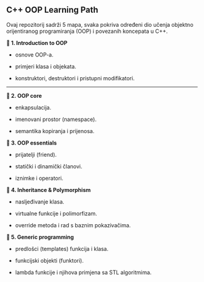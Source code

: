**C++ OOP Learning Path**
---
Ovaj repozitorij sadrži 5 mapa, svaka pokriva određeni dio učenja objektno orijentiranog programiranja (OOP) i povezanih koncepata u C++.

**📂 1. Introduction to OOP**

- osnove OOP-a.

- primjeri klasa i objekata.

- konstruktori, destruktori i pristupni modifikatori.

---

**📂 2. OOP core**

- enkapsulacija.

- imenovani prostor (namespace).

- semantika kopiranja i prijenosa.



**📂 3. OOP essentials**

- prijatelji (friend).

- statički i dinamički članovi.

- iznimke i operatori.


**📂 4. Inheritance & Polymorphism**

- nasljeđivanje klasa.

- virtualne funkcije i polimorfizam.

- override metoda i rad s baznim pokazivačima.


**📂 5. Generic programming**

- predlošci (templates) funkcija i klasa.

- funkcijski objekti (funktori).

- lambda funkcije i njihova primjena sa STL algoritmima.
